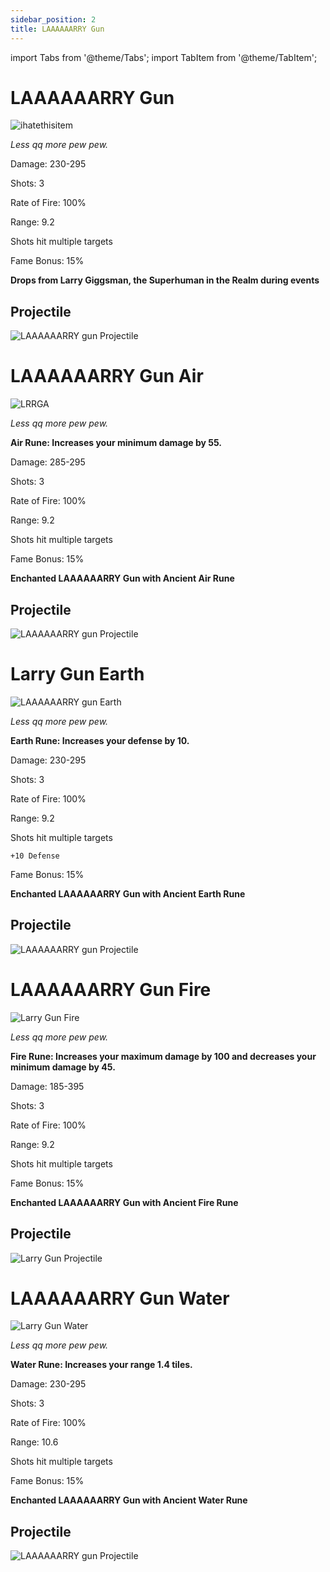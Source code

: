 ```yaml
---
sidebar_position: 2
title: LAAAAAARRY Gun
---
```


import Tabs from '@theme/Tabs';
import TabItem from '@theme/TabItem';

<Tabs>
  <TabItem value="LAAAAAARRY Gun" label="LAAAAAARRY Gun" default>

# LAAAAAARRY Gun

![ihatethisitem](https://vwiki.valorserver.com/api/item/picture/LAAAAAARRY%20gun)  

<i>Less qq more pew pew.</i>  

Damage: 230-295  

Shots: 3  

Rate of Fire: 100%  

Range: 9.2  

Shots hit multiple targets  

Fame Bonus: 15%  

**Drops from Larry Giggsman, the Superhuman in the Realm during events**

## Projectile

![LAAAAAARRY gun Projectile](https://cdn.discordapp.com/attachments/828314781793779742/981595273535037520/larrygun.gif)

  </TabItem>
  <TabItem value="Air" label="Air">

# LAAAAAARRY Gun Air

![LRRGA](https://vwiki.valorserver.com/api/item/picture/LAAAAAARRY%20gun%20Air)  

<i>Less qq more pew pew.</i>  

**Air Rune: Increases your minimum damage by 55.**

Damage: 285-295 

Shots: 3  

Rate of Fire: 100%  

Range: 9.2  

Shots hit multiple targets  

Fame Bonus: 15%  

**Enchanted LAAAAAARRY Gun with Ancient Air Rune**

## Projectile

![LAAAAAARRY gun Projectile](https://cdn.discordapp.com/attachments/828314781793779742/981595273535037520/larrygun.gif)

  </TabItem>
  <TabItem value="Earth" label="Earth">

# Larry Gun Earth 

![LAAAAAARRY gun Earth](https://vwiki.valorserver.com/api/item/picture/LAAAAAARRY%20gun%20Earth)  

<i>Less qq more pew pew.</i>

**Earth Rune: Increases your defense by 10.**

Damage: 230-295  

Shots: 3 

Rate of Fire: 100%  

Range: 9.2  

Shots hit multiple targets  

    +10 Defense

Fame Bonus: 15%  

**Enchanted LAAAAAARRY Gun with Ancient Earth Rune**

## Projectile 

![LAAAAAARRY gun Projectile](https://cdn.discordapp.com/attachments/828314781793779742/981595273535037520/larrygun.gif)

  </TabItem>
  <TabItem value="Fire" label="Fire">

# LAAAAAARRY Gun Fire

![Larry Gun Fire](https://vwiki.valorserver.com/api/item/picture/LAAAAAARRY%20gun%20Fire)  

<i>Less qq more pew pew. </i>  

**Fire Rune: Increases your maximum damage by 100 and decreases your minimum damage by 45.**

Damage: 185-395  

Shots: 3  

Rate of Fire: 100%  

Range: 9.2  

Shots hit multiple targets  

Fame Bonus: 15%  

**Enchanted LAAAAAARRY Gun with Ancient Fire Rune**

## Projectile

![Larry Gun Projectile](https://cdn.discordapp.com/attachments/828314781793779742/981595273535037520/larrygun.gif)

  </TabItem>
  <TabItem value="Water" label="Water">

# LAAAAAARRY Gun Water

![Larry Gun Water](https://vwiki.valorserver.com/api/item/picture/LAAAAAARRY%20gun%20Water)  

<i>Less qq more pew pew.</i>  

**Water Rune: Increases your range 1.4 tiles.**

Damage: 230-295  

Shots: 3  

Rate of Fire: 100%  

Range: 10.6

Shots hit multiple targets  

Fame Bonus: 15%  

**Enchanted LAAAAAARRY Gun with Ancient Water Rune**

## Projectile

![LAAAAAARRY gun Projectile](https://cdn.discordapp.com/attachments/828314781793779742/981595273535037520/larrygun.gif)

  </TabItem>
</Tabs>
